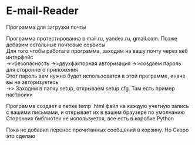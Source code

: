 # E-mail-Reader
Программа для загрузки почты<p>
Программа протестированна в mail.ru, yandex.ru, gmail.com. Позже добавим остальные почтовые сервисы<br>
Для того чтобы работала программа, заходим на вашу почту через веб интерфейс<br>
->>безопасность ->>двухфакторная авторизация ->>создаем пароль для стороннего приложения<br>
Этот пароль вам нужно будет использоватся в этой программе, иначе вы не авторизуетесь<br>
->> Заходим в папку setup, открываем setup.cfg. Там есть пример настройки<p>

Программа создает в папке temp .html файл на каждую учетную запись с вашими письмами,  и открывает их в вашем браузере по умолчанию<br>
Сторонних библиотек не используется, все есть в коробке Python<p>

Пока не добавил перенос прочитанных сообщений в корзину.
Но Скоро это сделаю
